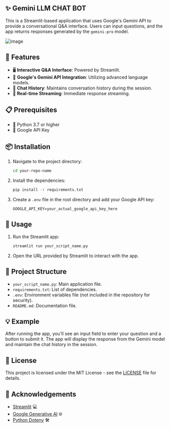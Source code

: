 ## ✨ Gemini LLM CHAT BOT

This is a Streamlit-based application that uses Google's Gemini API to provide a conversational Q&A interface. Users can input questions, and the app returns responses generated by the `gemini-pro` model.

![image](https://github.com/user-attachments/assets/f70dc0a8-ee02-45d2-93d4-bf0a2b7447d7)


## 🌟 Features

- 🖥️ **Interactive Q&A Interface**: Powered by Streamlit.
- 🤖 **Google's Gemini API Integration**: Utilizing advanced language models.
- 📜 **Chat History**: Maintains conversation history during the session.
- 🔄 **Real-time Streaming**: Immediate response streaming.

## 📋 Prerequisites

- 🐍 Python 3.7 or higher
- 🔑 Google API Key

## 📦 Installation

1. Navigate to the project directory:
    ```bash
    cd your-repo-name
    ```
2. Install the dependencies:
    ```bash
    pip install -r requirements.txt
    ```
3. Create a `.env` file in the root directory and add your Google API key:
    ```plaintext
    GOOGLE_API_KEY=your_actual_google_api_key_here
    ```

## 🚀 Usage

1. Run the Streamlit app:
    ```bash
    streamlit run your_script_name.py
    ```
2. Open the URL provided by Streamlit to interact with the app.

## 📁 Project Structure

- `your_script_name.py`: Main application file.
- `requirements.txt`: List of dependencies.
- `.env`: Environment variables file (not included in the repository for security).
- `README.md`: Documentation file.

## 💡 Example

After running the app, you'll see an input field to enter your question and a button to submit it. The app will display the response from the Gemini model and maintain the chat history in the session.


## 📜 License

This project is licensed under the MIT License - see the [LICENSE](LICENSE) file for details.

## 🙌 Acknowledgements

- [Streamlit](https://streamlit.io/) 💻
- [Google Generative AI](https://cloud.google.com/generative-ai) 🌐
- [Python Dotenv](https://pypi.org/project/python-dotenv/) 🛠️
